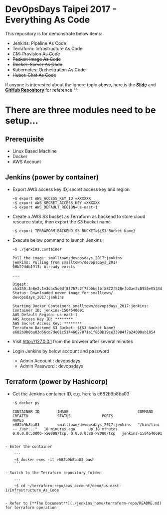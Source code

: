 # DevOpsDays Taipei 2017 - Everything As Code
This repository is for demonstrate below items:

- Jenkins: Pipeline As Code
- Terraform: Infrastructure As Code
- <del>CM: Provision As Code</del>
- <del>Packer: Image As Code</del>
- <del>Docker: Server As Code</del>
- <del>Kubernetes: Orchestration As Code</del>
- <del>Hubot: Chat As Code</del>

If anyone is interested about the ignore topic above, here is the [**Slide**](https://www.slideshare.net/smalltown20110306/coscup-2017-infrastructure-as-code) and [**GitHub Repository**](https://github.com/smalltown/coscup_2017) for reference ^^

# There are three modules need to be setup...

## Prerequisite

- Linux Based Machine
- Docker
- AWS Account

## Jenkins (power by container)

- Export AWS access key ID, secret access key and region

	```
	~$ export AWS_ACCESS_KEY_ID =XXXXXX
	~$ export AWS_SECRET_ACCESS_KEY =XXXXXX
	~$ export AWS_DEFAULT_REGION=us-east-1
	```

- Create a AWS S3 bucket as Terraform as backend to store cloud resource state, then export the S3 bucket name

	```
	~$ export TERRAFORM_BACKEND_S3_BUCKET=${S3 Bucket Name}

	```

- Execute below command to launch Jenkins

	```
	~$ ./jenkins.container

	Pull the image: smalltown/devopsdays_2017:jenkins
	jenkins: Pulling from smalltown/devopsdays_2017
	06b22ddb1913: Already exists
	
	...
	
	Digest: sha256:3e8e2c1e3dac5d0df8f767c2f73bbbdfbf5872f528efb3ae2c0955e0534da9cf
	Status: Downloaded newer image for smalltown/	devopsdays_2017:jenkins

	Starting Docker Container: smalltown/devopsdays_2017:jenkins:
	Container ID: jenkins-1504540691
	AWS Default Region: us-east-1
	AWS Access Key ID: ********
	AWS Secret Access Key: ********
	Terraform Backend S3 Bucket: ${S3 Bucket Name}
	e682b9b8ba03d66cd7de01c51446627871a1f860b19ce33984f7a24090ab1854
	```

- Visit http://127.0.0.1 from the browser after several minutes

- Login Jenkins by below account and password<br/>
	- Admin Account  : devopsdays<br/>
	- Admin Password : devopsdays

## Terraform (power by Hashicorp)

- Get the Jenkins container ID, e.g. here is e682b9b8ba03

	```
	~$ docker ps

	CONTAINER ID        IMAGE                               COMMAND                  CREATED             STATUS              PORTS                                            NAMES
	e682b9b8ba03        smalltown/devopsdays_2017:jenkins   "/bin/tini -- /usr..."   10 minutes ago      Up 10 minutes       0.0.0.0:50000->50000/tcp, 0.0.0.0:80->8080/tcp   jenkins-1504540691
```

- Enter the container

	```
	~$ docker exec -it e682b9b8ba03 bash
	```
	
- Switch to the Terraform repository folder

	```
	~$ cd ~/terraform-repo/aws_account/demo/us-east-1/Infrastructure_As_Code
	```

- Refer to [**The Document**](./jenkins_home/terraform-repo/README.md) for terraform operation